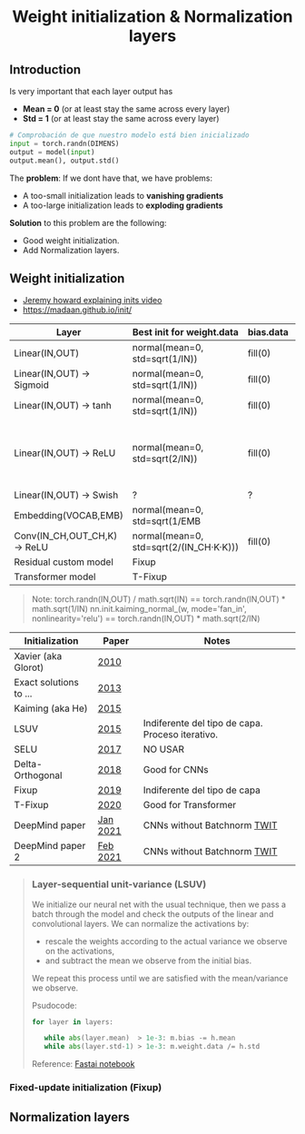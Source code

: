 <h1 align="center">Weight initialization & Normalization layers</h1>


## Introduction

Is very important that each layer output has
- **Mean = 0** (or at least stay the same across every layer)
- **Std = 1** (or at least stay the same across every layer)

```python
# Comprobación de que nuestro modelo está bien inicializado
input = torch.randn(DIMENS)
output = model(input)
output.mean(), output.std()
```

The **problem**: If we dont have that, we have problems:

- A too-small initialization leads to **vanishing gradients**
- A too-large initialization leads to **exploding gradients**

**Solution** to this problem are the following:

- Good weight initialization.
- Add Normalization layers.


## Weight initialization

- [Jeremy howard explaining inits video](https://www.youtube.com/watch?v=AcA8HAYh7IE)
- https://madaan.github.io/init/

| Layer                        | Best init for weight.data               | bias.data | Notes |
|------------------------------|-----------------------------------------|-----------|-------|
| Linear(IN,OUT)               | normal(mean=0, std=sqrt(1/IN))          | fill(0)   |       |
| Linear(IN,OUT) -> Sigmoid    | normal(mean=0, std=sqrt(1/IN))          | fill(0)   |       |
| Linear(IN,OUT) -> tanh       | normal(mean=0, std=sqrt(1/IN))          | fill(0)   | Xavier Glorot |
| Linear(IN,OUT) -> ReLU       | normal(mean=0, std=sqrt(2/IN))          | fill(0)   | Kaiming He. Replace Relu(x) by: `x.clamp_min(0) - 0.5` to get mean=0 |
| Linear(IN,OUT) -> Swish      | ?                                       | ?         |       |
| Embedding(VOCAB,EMB)         | normal(mean=0, std=sqrt(1/EMB           |           |       |
| Conv(IN_CH,OUT_CH,K) -> ReLU | normal(mean=0, std=sqrt(2/(IN_CH·K·K))) | fill(0)   |       |
| Residual custom model        | Fixup                                   |           |       |
| Transformer model            | T-Fixup                                 |           |       |


> Note:
> torch.randn(IN,OUT) / math.sqrt(IN) == torch.randn(IN,OUT) * math.sqrt(1/IN)
> nn.init.kaiming_normal_(w, mode='fan_in',  nonlinearity='relu') == torch.randn(IN,OUT) * math.sqrt(2/IN)


| Initialization         | Paper                                    | Notes |
|------------------------|------------------------------------------|-------|
| Xavier (aka Glorot)    | [2010](http://proceedings.mlr.press/v9/glorot10a/glorot10a.pdf) |
| Exact solutions to ... | [2013](https://arxiv.org/abs/1312.6120)  |       |
| Kaiming (aka He)       | [2015](https://arxiv.org/abs/1502.01852) |       |
| LSUV                   | [2015](https://arxiv.org/abs/1511.06422) | Indiferente del tipo de capa. Proceso iterativo. |
| SELU                   | [2017](https://arxiv.org/abs/1706.02515) | NO USAR |
| Delta-Orthogonal       | [2018](https://arxiv.org/abs/1806.05393) | Good for CNNs |
| Fixup                  | [2019](https://arxiv.org/abs/1901.09321) | Indiferente del tipo de capa |
| T-Fixup                | [2020](http://www.cs.toronto.edu/~mvolkovs/ICML2020_tfixup.pdf) | Good for Transformer |
| DeepMind paper         | [Jan 2021](https://arxiv.org/abs/2101.08692) | CNNs without Batchnorm [TWIT](https://twitter.com/ajmooch/status/1352614051352899585) |
| DeepMind paper 2       | [Feb 2021](https://arxiv.org/abs/2102.06171) | CNNs without Batchnorm [TWIT](https://twitter.com/ajmooch/status/1360220610773864455) |


> ### Layer-sequential unit-variance (LSUV)
>
> We initialize our neural net with the usual technique, then we pass a batch through the model and check the outputs of the linear and convolutional layers. We can normalize the activations by:
> - rescale the weights according to the actual variance we observe on the activations,
> - and subtract the mean we observe from the initial bias.
>
> We repeat this process until we are satisfied with the mean/variance we observe.
>
> Psudocode:
>
> ```python
> for layer in layers:
>
>    while abs(layer.mean)  > 1e-3: m.bias -= h.mean
>    while abs(layer.std-1) > 1e-3: m.weight.data /= h.std
> ```
> Reference: [Fastai notebook](https://github.com/fastai/course-v3/blob/master/nbs/dl2/07a_lsuv.ipynb)


### Fixed-update initialization (Fixup)



## Normalization layers

